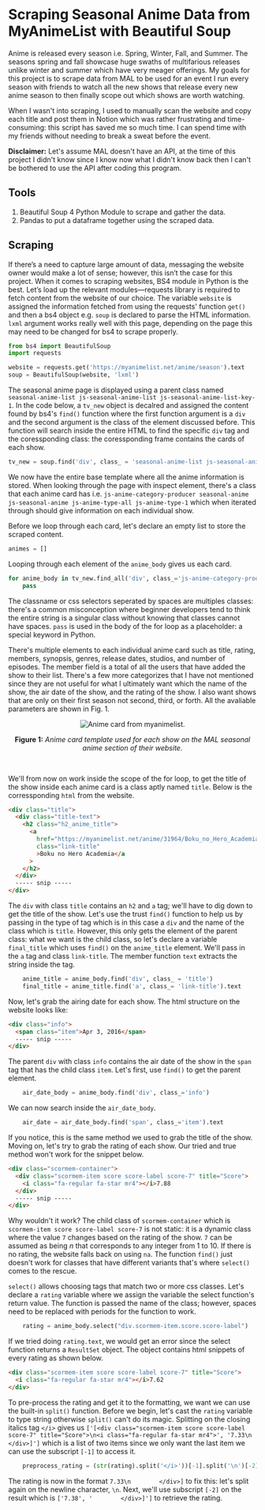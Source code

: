 # Scraping Seasonal Anime Data from MyAnimeList with Beautiful Soup

Anime is released every season i.e. Spring, Winter, Fall, and Summer. The seasons spring and fall showcase huge swaths of multifarious releases unlike winter and summer which have very meager offerings. 
My goals for this project is to scrape data from MAL to be used for an event I run every season with friends to watch all the new shows that release every new anime season to then finally scope out which shows 
are worth watching.

When I wasn't into scraping, I used to manually scan the website and copy each title and post them in Notion which was rather frustrating and time-consuming: this script has saved me so much time. I can
spend time with my friends without needing to break a sweat before the event.

**Disclaimer:** Let's assume MAL doesn't have an API, at the time of this project I didn't know since I know now what I didn't know back then I can't be bothered to use the API after coding this program.

## Tools
1. Beautiful Soup 4 Python Module to scrape and gather the data.
2. Pandas to put a dataframe together using the scraped data.

## Scraping
If there’s a need to capture large amount of data, messaging the website owner would make a lot of sense; however, this isn’t the case for this project. 
When it comes to scraping websites, BS4 module in Python is the best. Let’s load up the relevant modules—requests library is required to fetch content 
from the website of our choice. The variable `website` is assigned the information fetched from using the requests' function 
`get()` and then a bs4 object e.g. `soup` is declared to parse the HTML information. `lxml` argument works really well with this page, depending
on the page this may need to be changed for bs4 to scrape properly.

```python
from bs4 import BeautifulSoup
import requests

website = requests.get('https://myanimelist.net/anime/season').text
soup = BeautifulSoup(website, 'lxml')
```

The seasonal anime page is displayed using a parent class named `seasonal-anime-list js-seasonal-anime-list js-seasonal-anime-list-key-1`. In the code below,
a `tv_new` object is decalred and assigned the content found by bs4's `find()` function where the first function argument is a `div` and the second argument
is the class of the element discussed before. This function will search inside the entire HTML to find the specific `div` tag and the coressponding class: the
coressponding frame contains the cards of each show.

``` python
tv_new = soup.find('div', class_ = 'seasonal-anime-list js-seasonal-anime-list js-seasonal-anime-list-key-1')
```

We now have the entire base template where all the anime information is stored. When looking through the page with inspect element, there's a class
that each anime card has i.e. `js-anime-category-producer seasonal-anime js-seasonal-anime js-anime-type-all js-anime-type-1` which when iterated
through should give information on each individual show. 

Before we loop through each card, let's declare an empty list to store the scraped content.

```python
animes = []
```

Looping through each element of the `anime_body` gives us each card.

```python
for anime_body in tv_new.find_all('div', class_='js-anime-category-producer seasonal-anime js-seasonal-anime js-anime-type-all js-anime-type-1'):
    pass
```

The classname or css selectors seperated by spaces are multiples classes: there's a common misconception where beginner developers tend to think the entire string is a singular class
without knowing that classes cannot have spaces. `pass` is used in the body of the for loop as a placeholder: a special keyword in Python.

There's multiple elements to each individual anime card such as title, rating, members, synopsis, genres, release dates, studios, and number of episodes.
The member field is a total of all the users that have added the show to their list. There's a few more categorizes that I have not mentioned since
they are not useful for what I ultimately want which the name of the show, the air date of the show, and the rating of the show. I also want
shows that are only on their first season not second, third, or forth. All the avaliable parameters are shown in Fig. 1.

<p align="center">
  <img src="https://github.com/miahj1/miahj1.github.io/assets/84815985/e4ee8f20-07fb-4aba-86c8-159bd6eb5f16" alt="Anime card from myanimelist.">
</p>

<p align="center"><strong>Figure 1:</strong> <i>Anime card template used for each show on the MAL seasonal anime section of their website.</i></p><br>

We'll from now on work inside the scope of the for loop, to get the title of the show inside each anime card is a class aptly named `title`. 
Below is the corressponding `html` from the website.

```html
<div class="title">
  <div class="title-text">
    <h2 class="h2_anime_title">
      <a
        href="https://myanimelist.net/anime/31964/Boku_no_Hero_Academia"
        class="link-title"
        >Boku no Hero Academia</a
      >
    </h2>
  </div>
  ----- snip -----
</div>
```

The `div` with class `title` contains an `h2` and `a` tag; we'll have to dig down to get the title of the show. 
Let's use the trust `find()` function to help us by passing in the type of tag which is in this case a `div` 
and the name of the class which is `title`. However, this only gets the element of the parent class: what we want
is the child class, so let's declare a variable `final_title` which uses `find()` on the `anime_title` element.
We'll pass in the `a` tag and class `link-title`. The member function `text` extracts the string inside the tag.

```python
    anime_title = anime_body.find('div', class_ = 'title')
    final_title = anime_title.find('a', class_= 'link-title').text
```

Now, let's grab the airing date for each show. The html structure on the website looks like:

```html
<div class="info">
  <span class="item">Apr 3, 2016</span>
  ----- snip -----
</div>
```

The parent `div` with class `info` contains the air date of the show in the `span` tag that has the child class `item`. 
Let's first, use `find()` to get the parent element.

```python
    air_date_body = anime_body.find('div', class_='info')
```

We can now search inside the `air_date_body`.

```python
    air_date = air_date_body.find('span', class_='item').text
```

If you notice, this is the same method we used to grab the title of the show. Moving on, let's try
to grab the rating of each show. Our tried and true method won't work for the snippet below.

```html
<div class="scormem-container">
  <div class="scormem-item score score-label score-7" title="Score">
    <i class="fa-regular fa-star mr4"></i>7.88
  </div>
  ----- snip -----
</div>
```

Why wouldn't it work? The child class of `scormem-container` which is `scormem-item score score-label score-7` is not static: 
it is a dynamic class where the value `7` changes based on the rating of the show. `7` can be assumed as being *n* 
that corresponds to any integer from 1 to 10. If there is no rating, the website falls back on using `na`. The function `find()`
just doesn't work for classes that have different variants that's where `select()` comes to the rescue.

`select()` allows choosing tags that match two or more css classes. Let's declare a `rating` variable where we assign 
the variable the select function's return value. The function is passed the name of the class; however, spaces need
to be replaced with periods for the function to work.

```python
    rating = anime_body.select("div.scormem-item.score.score-label")
```

If we tried doing `rating.text`, we would get an error since the select function returns a `ResultSet` object. 
The object contains html snippets of every rating as shown below.

```html
<div class="scormem-item score score-label score-7" title="Score">
  <i class="fa-regular fa-star mr4"></i>7.62
</div>
```

To pre-process the rating and get it to the formatting, we want we can use the built-in `split()` function.
Before we begin, let's cast the `rating` variable to type string otherwise `split()` can't do its magic.
Splitting on the closing italics tag `</i>` gives us `['[<div class="scormem-item score score-label score-7" title="Score">\n<i class="fa-regular fa-star mr4">', '7.33\n        </div>]']`
which is a list of two items since we only want the last item we can use the subscript `[-1]` to access it.

```python
    preprocess_rating = (str(rating).split('</i>'))[-1].split('\n')[-2]
```

The rating is now in the format `7.33\n        </div>]` to fix this: let's split again on the newline character, `\n`.
Next, we'll use subscript `[-2]` on the result which is `['7.38', '        </div>]']` to retrieve the rating.

